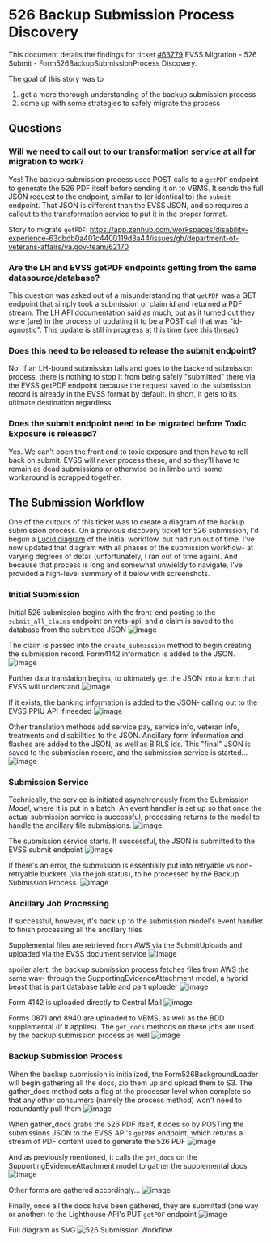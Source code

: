 # 526 Backup Submission Process Discovery
This document details the findings for ticket [#63779](https://app.zenhub.com/workspaces/disability-experience-63dbdb0a401c4400119d3a44/issues/gh/department-of-veterans-affairs/va.gov-team/63779) EVSS Migration - 526 Submit - Form526BackupSubmissionProcess Discovery.

The goal of this story was to
1.  get a more thorough understanding of the backup submission process
2.  come up with some strategies to safely migrate the process

## Questions
### Will we need to call out to our transformation service at all for migration to work?
Yes! The backup submission process uses POST calls to a `getPDF` endpoint to generate the 526 PDF itself before sending it on to VBMS. It sends the full JSON request to the endpoint, similar to (or identical to) the `submit` endpoint. That JSON is different than the EVSS JSON, and so requires a callout to the transformation service to put it in the proper format. 

Story to migrate `getPDF`: https://app.zenhub.com/workspaces/disability-experience-63dbdb0a401c4400119d3a44/issues/gh/department-of-veterans-affairs/va.gov-team/62170

### Are the LH and EVSS getPDF endpoints getting from the same datasource/database?
This question was asked out of a misunderstanding that `getPDF` was a GET endpoint that simply took a submission or claim id and returned a PDF stream. The LH API documentation said as much, but as it turned out they were (are) in the process of updating it to be a POST call that was "id-agnostic". This update is still in progress at this time (see this [thread](https://dsva.slack.com/archives/C02CQP3RFFX/p1693267337721269))

### Does this need to be released to release the submit endpoint?
No!  If an LH-bound submission fails and goes to the backend submission process, there is nothing to stop it from being safely "submitted" there via the EVSS getPDF endpoint because the request saved to the submission record is already in the EVSS format by default. In short, it gets to its ultimate destination regardless

### Does the submit endpoint need to be migrated before Toxic Exposure is released?
Yes. We can't open the front end to toxic exposure and then have to roll back on submit. EVSS will never process these, and so they'll have to remain as dead submissions or otherwise be in limbo until some workaround is scrapped together.

## The Submission Workflow
One of the outputs of this ticket was to create a diagram of the backup submission process. On a previous discovery ticket for 526 submission, I'd begun a [Lucid diagram](https://lucid.app/lucidchart/b93a0b4d-c62b-49b0-8efc-c7e9e4a05d1c/edit?invitationId=inv_a7c98577-e6f5-4ec2-897b-3b0f6212b08d&page=0_0#) of the initial workflow, but had run out of time. I've now updated that diagram with all phases of the submission workflow- at varying degrees of detail (unfortunately, I ran out of time again). And because that process is long and somewhat unwieldy to navigate, I've provided a high-level summary of it below with screenshots.

### Initial Submission
Initial 526 submission begins with the front-end posting to the `submit_all_claims` endpoint on vets-api, and a claim is saved to the database from the submitted JSON
![image](https://github.com/department-of-veterans-affairs/va.gov-team/assets/92405130/3965574b-7b20-4323-b56a-46cbb40631eb)

The claim is passed into the `create_submission` method to begin creating the submission record. Form4142 information is added to the JSON.
![image](https://github.com/department-of-veterans-affairs/va.gov-team/assets/92405130/0c138cd7-0b9c-4ae7-a738-15b463234b7e)

Further data translation begins, to ultimately get the JSON into a form that EVSS will understand
![image](https://github.com/department-of-veterans-affairs/va.gov-team/assets/92405130/4de941f9-641e-4b06-a0df-1f28edebe89e)

If it exists, the banking information is added to the JSON- calling out to the EVSS PPIU API if needed
![image](https://github.com/department-of-veterans-affairs/va.gov-team/assets/92405130/9beb8b4f-07e8-4aba-bc41-d98f17f9db4e)

Other translation methods add service pay, service info, veteran info, treatments and disabilities to the JSON. Ancillary form information and flashes are added to the JSON, as well as BIRLS ids. This "final" JSON is saved to the submission record, and the submission service is started...
![image](https://github.com/department-of-veterans-affairs/va.gov-team/assets/92405130/83c9d49b-019e-4e3a-9d5b-e1093060f3b6)

### Submission Service
Technically, the service is initiated asynchronously from the Submission _Model_, where it is put in a batch. An event handler is set up so that once the actual submission service is successful, processing returns to the model to handle the ancillary file submissions.
![image](https://github.com/department-of-veterans-affairs/va.gov-team/assets/92405130/9f71ad21-390c-4b47-8ff8-48c48a3ccfb1)

The submission service starts. If successful, the JSON is submitted to the EVSS submit endpoint
![image](https://github.com/department-of-veterans-affairs/va.gov-team/assets/92405130/ec5a847f-68be-4729-ab1b-9e640a5e2f59)

If there's an error, the submission is essentially put into retryable vs non-retryable buckets (via the job status), to be processed by the Backup Submission Process.
![image](https://github.com/department-of-veterans-affairs/va.gov-team/assets/92405130/2e15d87c-7842-4637-ac86-a8ce7c1f885d)

### Ancillary Job Processing
If successful, however, it's back up to the submission model's event handler to finish processing all the ancillary files

Supplemental files are retrieved from AWS via the SubmitUploads and uploaded via the EVSS document service
![image](https://github.com/department-of-veterans-affairs/va.gov-team/assets/92405130/2ea51ad9-3735-4dc8-9340-983a2ff7d022)

spoiler alert: the backup submission process fetches files from AWS the same way- through the SupportingEvidenceAttachment model, a hybrid beast that is part database table and part uploader
![image](https://github.com/department-of-veterans-affairs/va.gov-team/assets/92405130/56ef3179-8276-419d-a4ba-2ac740b1b9c6)

Form 4142 is uploaded directly to Central Mail
![image](https://github.com/department-of-veterans-affairs/va.gov-team/assets/92405130/1b5d5217-8f0b-417f-ac34-100fad37feae)

Forms 0871 and 8940 are uploaded to VBMS, as well as the BDD supplemental (if it applies). The `get_docs` methods on these jobs are used by the backup submission process as well
![image](https://github.com/department-of-veterans-affairs/va.gov-team/assets/92405130/37f40b96-960a-4bb7-a2a2-71d3ba81684d)

### Backup Submission Process
When the backup submission is initialized, the Form526BackgroundLoader will begin gathering all the docs, zip them up and upload them to S3. The gather_docs method sets a flag at the processor level when complete so that any other consumers (namely the process method) won't need to redundantly pull them
![image](https://github.com/department-of-veterans-affairs/va.gov-team/assets/92405130/d60288ad-e080-48f6-9e89-07d16728753d)

When gather_docs grabs the 526 PDF itself, it does so by POSTing the submissions JSON to the EVSS API's `getPDF` endpoint, which returns a stream of PDF content used to generate the 526 PDF
![image](https://github.com/department-of-veterans-affairs/va.gov-team/assets/92405130/aba1a66e-751a-4ec5-8916-cf88b8ceab8d)

And as previously mentioned, it calls the `get_docs` on the SupportingEvidenceAttachment model to gather the supplemental docs
![image](https://github.com/department-of-veterans-affairs/va.gov-team/assets/92405130/0a0a7519-5ec8-4196-bd23-bf7068e21ffa)

Other forms are gathered accordingly...
![image](https://github.com/department-of-veterans-affairs/va.gov-team/assets/92405130/b9fb4147-eba5-49de-8228-c5ecbcfd707f)

Finally, once all the docs have been gathered, they are submitted (one way or another) to the Lighthouse API's PUT `getPDF` endpoint
![image](https://github.com/department-of-veterans-affairs/va.gov-team/assets/92405130/6614071c-f7bf-481a-957a-d1508b8a1162)


Full diagram as SVG
![526 Submission Workflow](https://user-images.githubusercontent.com/92405130/268407152-5922ae45-fc78-44f4-b08c-1d5a599fea01.svg)
